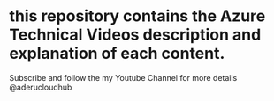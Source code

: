 # this repository contains the Azure Technical Videos description and explanation of each content.
Subscribe and follow the my Youtube Channel for more details @aderucloudhub
